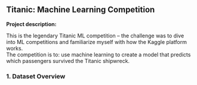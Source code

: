 ## Titanic: Machine Learning Competition

**Project description:** 

This is the legendary Titanic ML competition – the challenge was to dive into ML competitions and familiarize myself with how the Kaggle platform works. <br>
The competition is to: use machine learning to create a model that predicts which passengers survived the Titanic shipwreck.


### 1. Dataset Overview
